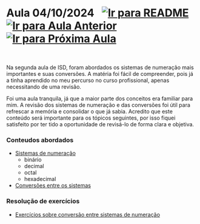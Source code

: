 # Aula 04/10/2024 &nbsp; [![Ir para README](https://img.shields.io/badge/Indice-Verde?style=for-the-badge)](../README.md#indice) &nbsp; [![Ir para Aula Anterior](https://img.shields.io/badge/Anterior-Aula%201-007ACC?style=for-the-badge)](../aulas/27-09-2024.md) [![Ir para Próxima Aula](https://img.shields.io/badge/Próxima-Aula%203-007ACC?style=for-the-badge)](../aulas/11-10-2024.md)

<br>

<p>Na segunda aula de ISD, foram abordados os sistemas de numeração mais importantes e suas conversões. A matéria foi fácil de compreender, pois já a tinha aprendido no meu percurso no curso profissional, apenas necessitando de uma revisão.</p>

<p>Foi uma aula tranquila, já que a maior parte dos conceitos era familiar para mim. A revisão dos sistemas de numeração e das conversões foi útil para refrescar a memória e consolidar o que já sabia. Acredito que este conteúdo será importante para os tópicos seguintes, por isso fiquei satisfeito por ter tido a oportunidade de revisá-lo de forma clara e objetiva.</p>

### Conteudos abordados

- [Sistemas de numeração](../apontamentos/sistemas_de_numeracao.md)
  - binário
  - decimal
  - octal
  - hexadecimal
- [Conversões entre os sistemas](../apontamentos/sistemas_de_numeracao.md#conversões-entre-sistemas-de-numeração)

### Resolução de exercícios

- [Exercícios sobre conversão entre sistemas de numeração](../fichas/sistemas_numeracao/conversoes.md)
